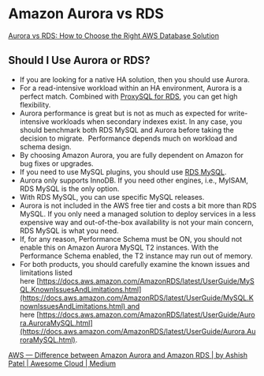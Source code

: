 # Amazon Aurora vs RDS

[Aurora vs RDS: How to Choose the Right AWS Database Solution](https://www.percona.com/blog/when-should-i-use-amazon-aurora-and-when-should-i-use-rds-mysql/)

## Should I Use Aurora or RDS?

- If you are looking for a native HA solution, then you should use Aurora.
- For a read-intensive workload within an HA environment, Aurora is a perfect match. Combined with [ProxySQL for RDS](https://percona.com/blog/2018/04/03/leveraging-proxysql-with-aws-aurora-for-performance), you can get high flexibility.
- Aurora performance is great but is not as much as expected for write-intensive workloads when secondary indexes exist. In any case, you should benchmark both RDS MySQL and Aurora before taking the decision to migrate.  Performance depends much on workload and schema design.
- By choosing Amazon Aurora, you are fully dependent on Amazon for bug fixes or upgrades.
- If you need to use MySQL plugins, you should use [RDS MySQL](https://www.percona.com/resources/solution-brief/grow-your-business-aws-rds-mysql-environment).
- Aurora only supports InnoDB. If you need other engines, i.e., MyISAM, RDS MySQL is the only option.
- With RDS MySQL, you can use specific MySQL releases.
- Aurora is not included in the AWS free tier and costs a bit more than RDS MySQL. If you only need a managed solution to deploy services in a less expensive way and out-of-the-box availability is not your main concern, RDS MySQL is what you need.
- If, for any reason, Performance Schema must be ON, you should not enable this on Amazon Aurora MySQL T2 instances. With the Performance Schema enabled, the T2 instance may run out of memory.
- For both products, you should carefully examine the known issues and limitations listed here [https://docs.aws.amazon.com/AmazonRDS/latest/UserGuide/MySQL.KnownIssuesAndLimitations.html](https://docs.aws.amazon.com/AmazonRDS/latest/UserGuide/MySQL.KnownIssuesAndLimitations.html) and here [https://docs.aws.amazon.com/AmazonRDS/latest/UserGuide/Aurora.AuroraMySQL.html](https://docs.aws.amazon.com/AmazonRDS/latest/UserGuide/Aurora.AuroraMySQL.html).

[AWS — Difference between Amazon Aurora and Amazon RDS | by Ashish Patel | Awesome Cloud | Medium](https://medium.com/awesome-cloud/aws-difference-between-amazon-aurora-and-amazon-rds-comparison-aws-aurora-vs-aws-rds-databases-60a69dbec41f)
